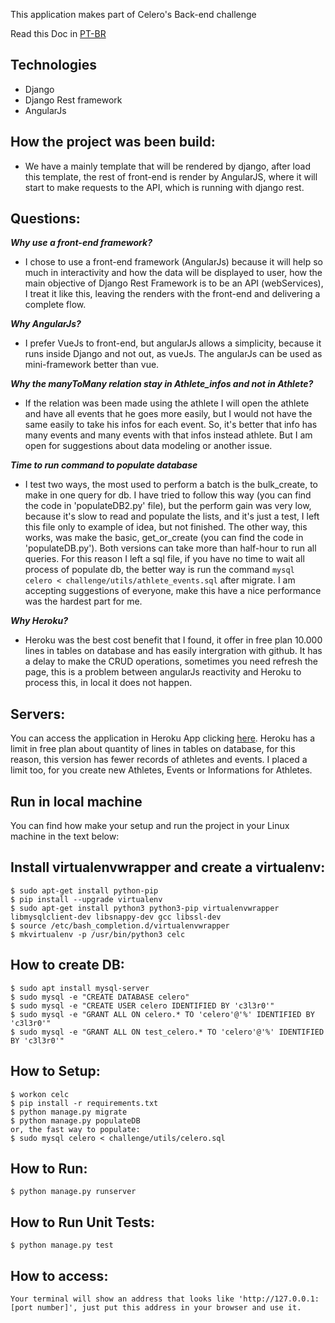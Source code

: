 This application makes part of Celero's Back-end challenge

Read this Doc in [PT-BR](README.pt.md)

## Technologies
* Django
* Django Rest framework
* AngularJs

## How the project was been build:
* We have a mainly template that will be rendered by django, after load this template, the rest of front-end is render by AngularJS,
where it will start to make requests to the API, which is running with django rest.

## Questions:
***Why use a front-end framework?***
* I chose to use a front-end framework (AngularJs) because it will help so much in interactivity and how the data will be
displayed to user, how the main objective of Django Rest Framework is to be an API (webServices), I treat it like this, leaving the renders
with the front-end and delivering a complete flow.

***Why AngularJs?***
* I prefer VueJs to front-end, but angularJs allows a simplicity, because it runs inside Django and not out, as vueJs. The angularJs can be used
as mini-framework better than vue.

***Why the manyToMany relation stay in Athlete_infos and not in Athlete?***
* If the relation was been made using the athlete I will open the athlete and have all events that he goes more easily,
but I would not have the same easily to take his infos for each event. So, it's better that info has many events and
many events with that infos instead athlete. But I am open for suggestions about data modeling or another issue.

***Time to run command to populate database***
* I test two ways, the most used to perform a batch is the bulk_create, to make in one query for db. I have tried to follow this way (you can find the code in 'populateDB2.py' file), but the perform gain was very low, because it's slow to read and populate the lists, and it's just a test, I left this file only to example of idea, but not finished. The other way, this works, was make the basic, get_or_create (you can find the code in 'populateDB.py'). Both versions can take more than half-hour to run all queries. For this reason I left a sql file, if you have no time to wait all process of populate db, the better way is run the command 
`mysql celero < challenge/utils/athlete_events.sql` after migrate. I am accepting suggestions of everyone, make this have a nice performance was the hardest part for me.

***Why Heroku?***
* Heroku was the best cost benefit that I found, it offer in free plan 10.000 lines in tables on database and has easily intergration with github. It has a delay to make the CRUD operations, sometimes you need refresh the page, this is a problem between angularJs reactivity and Heroku to process this, in local it does not happen.


## Servers:
You can access the application in Heroku App clicking [here](https://challenge-celero.herokuapp.com/).
Heroku has a limit in free plan about quantity of lines in tables on database, for this reason, this version has fewer records of athletes and events. I placed a limit too, for you create new Athletes, Events or Informations for Athletes.

## Run in local machine
You can find how make your setup and run the project in your Linux machine in the text below:

## Install virtualenvwrapper and create a virtualenv:
    $ sudo apt-get install python-pip
    $ pip install --upgrade virtualenv
    $ sudo apt-get install python3 python3-pip virtualenvwrapper libmysqlclient-dev libsnappy-dev gcc libssl-dev
    $ source /etc/bash_completion.d/virtualenvwrapper
    $ mkvirtualenv -p /usr/bin/python3 celc

## How to create DB:
    $ sudo apt install mysql-server
    $ sudo mysql -e "CREATE DATABASE celero"
    $ sudo mysql -e "CREATE USER celero IDENTIFIED BY 'c3l3r0'"
    $ sudo mysql -e "GRANT ALL ON celero.* TO 'celero'@'%' IDENTIFIED BY 'c3l3r0'"
    $ sudo mysql -e "GRANT ALL ON test_celero.* TO 'celero'@'%' IDENTIFIED BY 'c3l3r0'"

## How to Setup:
    $ workon celc
    $ pip install -r requirements.txt
    $ python manage.py migrate
    $ python manage.py populateDB
    or, the fast way to populate:
    $ sudo mysql celero < challenge/utils/celero.sql

## How to Run:
    $ python manage.py runserver

## How to Run Unit Tests:
    $ python manage.py test

## How to access:
    Your terminal will show an address that looks like 'http://127.0.0.1:[port number]', just put this address in your browser and use it.